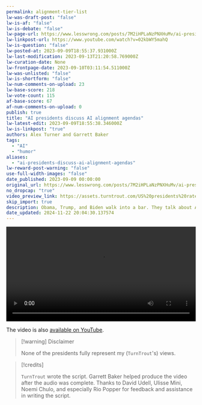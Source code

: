 ```yaml
---
permalink: alignment-tier-list
lw-was-draft-post: "false"
lw-is-af: "false"
lw-is-debate: "false"
lw-page-url: https://www.lesswrong.com/posts/7M2iHPLaNzPNXHuMv/ai-presidents-discuss-ai-alignment-agendas
lw-linkpost-url: https://www.youtube.com/watch?v=02kbWY5mahQ
lw-is-question: "false"
lw-posted-at: 2023-09-09T18:55:37.931000Z
lw-last-modification: 2023-09-13T21:20:58.769000Z
lw-curation-date: None
lw-frontpage-date: 2023-09-10T03:11:54.511000Z
lw-was-unlisted: "false"
lw-is-shortform: "false"
lw-num-comments-on-upload: 23
lw-base-score: 218
lw-vote-count: 115
af-base-score: 67
af-num-comments-on-upload: 0
publish: true
title: "AI presidents discuss AI alignment agendas"
lw-latest-edit: 2023-09-09T18:55:38.346000Z
lw-is-linkpost: "true"
authors: Alex Turner and Garrett Baker
tags:
  - "AI"
  - "humor"
aliases:
  - "ai-presidents-discuss-ai-alignment-agendas"
lw-reward-post-warning: "false"
use-full-width-images: "false"
date_published: 2023-09-09 00:00:00
original_url: https://www.lesswrong.com/posts/7M2iHPLaNzPNXHuMv/ai-presidents-discuss-ai-alignment-agendas
no_dropcap: "true"
video_preview_link: https://assets.turntrout.com/US%20presidents%20rate%20alignment%20agendas.mp4
skip_import: true
description: Obama, Trump, and Biden walk into a bar. They talk about AI alignment.
date_updated: 2024-11-22 20:04:30.137574
---
```







<video controls width="100%"><source src="https://assets.turntrout.com/alignment-agendas.webm" type="video/webm">
<source src="https://assets.turntrout.com/alignment-agendas.mp4" type="video/mp4"/></video>

The video is also [available on YouTube](https://www.youtube.com/watch?v=02kbWY5mahQ).

> [!warning] Disclaimer
>
> None of the presidents fully represent my (`TurnTrout`'s) views.

> [!credits]
>
> `TurnTrout` wrote the script. Garrett Baker helped produce the video after the audio was complete. Thanks to David Udell, Ulisse Mini, Noemi Chulo, and especially Rio Popper for feedback and assistance in writing the script.
